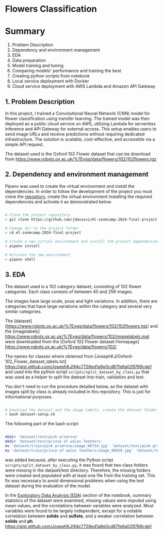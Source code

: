 # Flowers Classification

# Summary
1. Problem Description
2. Dependency and environment management
3. EDA
4. Data preparation
5. Model training and tuning
6. Comparing models' performance and training the best
7. Creating python scripts from notebook
8. Local service deployment with Docker
9. Cloud service deployment with AWS Lambda and Amazon API Gateway

## 1. Problem Description
In this project, I trained a Convolutional Neural Network (CNN) model for flower classification using transfer learning. The trained model was then deployed as a public cloud service on AWS, utilizing Lambda for serverless inference and API Gateway for external access. This setup enables users to send image URLs and receive predictions without requiring dedicated infrastructure. The solution is scalable, cost-effective, and accessible via a simple API request.

The dataset used is the Oxford 102 Flower dataset that can be download from https://www.robots.ox.ac.uk/%7Evgg/data/flowers/102/102flowers.tgz


## 2. Dependency and environment management
Pipenv was used to create the virtual environment and install the dependencies. In order to follow the development of the project you must clone the [repository](https://github.com/jdanussi/ml-zoomcamp-2024-final-project.git), create the virtual environment installing the required dependencies and activate it as demonstrated below.

```bash

# Clone the project repository
> git clone https://github.com/jdanussi/ml-zoomcamp-2024-final-project.git

# Change dir to the project folder
> cd ml-zoomcamp-2024-final-project

# Create a new virtual environment and install the project dependencies
> pipenv install

# Activate the new environment
> pipenv shell

```


## 3. EDA
The dataset used is a 102 category dataset, consisting of 102 flower categories. Each class consists of between 40 and 258 images. 

The images have large scale, pose and light variations. In addition, there are categories that have large variations within the category and several very similar categories.


The [dataset] (https://www.robots.ox.ac.uk/%7Evgg/data/flowers/102/102flowers.tgz) and the [imagelabels] https://www.robots.ox.ac.uk/%7Evgg/data/flowers/102/imagelabels.mat were downloaded from the [Oxford 102 Flower dataset Homepage] https://www.robots.ox.ac.uk/%7Evgg/data/flowers/102/  

The names for classes where obteined from [JosephKJ/Oxford-102_Flower_dataset_labels.txt] https://gist.github.com/JosephKJ/94c7728ed1a8e0cd87fe6a029769cde1 and used into the python script `scripts/split_dataset_by_class.py` that was used as a helper to split the dateset into train, validation and test. 

You don't need to run the procedure detailed below, as the dataset with images split by class is already included in this repository. This is just for informational purposes.

```bash

# Download the dataset and the image labels, create the dataset folder structure and split the images into classes
> bash dataset-setup.sh

```

The following part of the bash script:

```bash

mkdir 'dataset/test/pink primrose'
mkdir 'dataset/test/prince of wales feathers'
mv 'dataset/train/pink primrose/image_06734.jpg' 'dataset/test/pink primrose/image_06734.jpg'
mv 'dataset/train/prince of wales feathers/image_06850.jpg' 'dataset/test/prince of wales feathers/image_06850.jpg'

```

was added because, after executing the Python script `scripts/split_dataset_by_class.py`, it was found that two class folders were missing in the dataset/test directory. Therefore, the missing folders were created and populated with at least one file from the training set. This fix was necessary to avoid dimensional problems when using the test dataset during the evaluation of the model.




In the [Exploratory Data Analysis (EDA)](notebook.ipynb#exploratory-data-analysis-eda) section of the notebook, summary statistics of the dataset were examined, missing values were imputed using mean values, and the correlations between variables were analyzed. Most variables were found to be largely independent, except for a notable correlation between **solids** and **sulfate**, and a weaker correlation between **solids** and **ph**.
https://gist.github.com/JosephKJ/94c7728ed1a8e0cd87fe6a029769cde1
